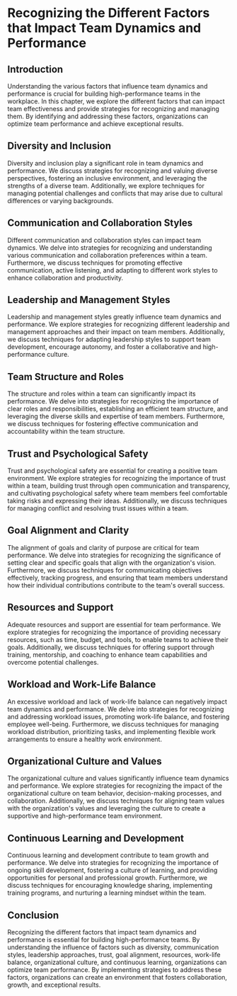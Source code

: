 # Recognizing the Different Factors that Impact Team Dynamics and Performance

## Introduction

Understanding the various factors that influence team dynamics and performance is crucial for building high-performance teams in the workplace. In this chapter, we explore the different factors that can impact team effectiveness and provide strategies for recognizing and managing them. By identifying and addressing these factors, organizations can optimize team performance and achieve exceptional results.

## Diversity and Inclusion

Diversity and inclusion play a significant role in team dynamics and performance. We discuss strategies for recognizing and valuing diverse perspectives, fostering an inclusive environment, and leveraging the strengths of a diverse team. Additionally, we explore techniques for managing potential challenges and conflicts that may arise due to cultural differences or varying backgrounds.

## Communication and Collaboration Styles

Different communication and collaboration styles can impact team dynamics. We delve into strategies for recognizing and understanding various communication and collaboration preferences within a team. Furthermore, we discuss techniques for promoting effective communication, active listening, and adapting to different work styles to enhance collaboration and productivity.

## Leadership and Management Styles

Leadership and management styles greatly influence team dynamics and performance. We explore strategies for recognizing different leadership and management approaches and their impact on team members. Additionally, we discuss techniques for adapting leadership styles to support team development, encourage autonomy, and foster a collaborative and high-performance culture.

## Team Structure and Roles

The structure and roles within a team can significantly impact its performance. We delve into strategies for recognizing the importance of clear roles and responsibilities, establishing an efficient team structure, and leveraging the diverse skills and expertise of team members. Furthermore, we discuss techniques for fostering effective communication and accountability within the team structure.

## Trust and Psychological Safety

Trust and psychological safety are essential for creating a positive team environment. We explore strategies for recognizing the importance of trust within a team, building trust through open communication and transparency, and cultivating psychological safety where team members feel comfortable taking risks and expressing their ideas. Additionally, we discuss techniques for managing conflict and resolving trust issues within a team.

## Goal Alignment and Clarity

The alignment of goals and clarity of purpose are critical for team performance. We delve into strategies for recognizing the significance of setting clear and specific goals that align with the organization's vision. Furthermore, we discuss techniques for communicating objectives effectively, tracking progress, and ensuring that team members understand how their individual contributions contribute to the team's overall success.

## Resources and Support

Adequate resources and support are essential for team performance. We explore strategies for recognizing the importance of providing necessary resources, such as time, budget, and tools, to enable teams to achieve their goals. Additionally, we discuss techniques for offering support through training, mentorship, and coaching to enhance team capabilities and overcome potential challenges.

## Workload and Work-Life Balance

An excessive workload and lack of work-life balance can negatively impact team dynamics and performance. We delve into strategies for recognizing and addressing workload issues, promoting work-life balance, and fostering employee well-being. Furthermore, we discuss techniques for managing workload distribution, prioritizing tasks, and implementing flexible work arrangements to ensure a healthy work environment.

## Organizational Culture and Values

The organizational culture and values significantly influence team dynamics and performance. We explore strategies for recognizing the impact of the organizational culture on team behavior, decision-making processes, and collaboration. Additionally, we discuss techniques for aligning team values with the organization's values and leveraging the culture to create a supportive and high-performance team environment.

## Continuous Learning and Development

Continuous learning and development contribute to team growth and performance. We delve into strategies for recognizing the importance of ongoing skill development, fostering a culture of learning, and providing opportunities for personal and professional growth. Furthermore, we discuss techniques for encouraging knowledge sharing, implementing training programs, and nurturing a learning mindset within the team.

## Conclusion

Recognizing the different factors that impact team dynamics and performance is essential for building high-performance teams. By understanding the influence of factors such as diversity, communication styles, leadership approaches, trust, goal alignment, resources, work-life balance, organizational culture, and continuous learning, organizations can optimize team performance. By implementing strategies to address these factors, organizations can create an environment that fosters collaboration, growth, and exceptional results.
